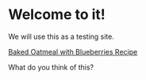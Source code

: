 # Welcome to it!

We will use this as a testing site. 

[Baked Oatmeal with Blueberries Recipe](./bakedoatmealwithblueberries.md)

What do you think of this?